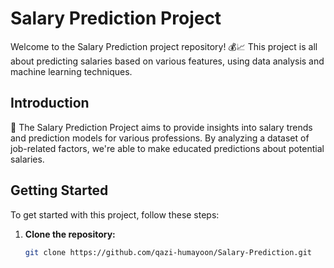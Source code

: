 # Salary Prediction Project

Welcome to the Salary Prediction project repository! 💰📈 This project is all about predicting salaries based on various features, using data analysis and machine learning techniques.

## Introduction

🚀 The Salary Prediction Project aims to provide insights into salary trends and prediction models for various professions. By analyzing a dataset of job-related factors, we're able to make educated predictions about potential salaries.

## Getting Started

To get started with this project, follow these steps:

1. **Clone the repository:**
   ```bash
   git clone https://github.com/qazi-humayoon/Salary-Prediction.git




